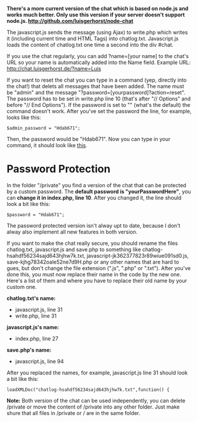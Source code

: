 **There's a more current version of the chat which is based on node.js and works much better. Only use this version if your server doesn't support node.js. http://github.com/luisgerhorst/node-chat**

The javascript.js sends the message (using Ajax) to write.php which writes it (including current time and HTML Tags) into chatlog.txt. Javascript.js loads the content of chatlog.txt one time a second into the div #chat.

If you use the chat regularly, you can add ?name=[your name] to the chat's URL so your name is automatically added into the Name field. Example URL: http://chat.luisgerhorst.de/?name=Luis

If you want to reset the chat you can type in a command (yep, directly into the chat!) that delets all messages that have been added. The name must be "admin" and the message "?password=[yourpassword]?action=reset". The password has to be set in write.php line 10 (that's after "// Options" and before "// End Options"). If the password is set to "" (what's the default) the command doesn't work. After you've set the password the line, for example, looks like this:

    $admin_password = "Hdab671";
    
Then, the password would be "Hdab671". Now you can type in your command, it should look like [this](http://cl.ly/GwnX).

# Password Protection

In the folder "/private" you find a version of the chat that can be protected by a custom password. The **default password is "yourPasswordHere"**, you can **change it in index.php, line 10**. After you changed it, the line should look a bit like this:

    $password = "Hdab671";
    
The password protected version isn't alway upt to date, because I don't alway also implement all new features in both version.

If you want to make the chat really secure, you should rename the files chatlog.txt, javascript.js and save.php to something like chatlog-hsahdf56234sajd643hjhw7k.txt, javascript-jk362377823r89wiue091sd0.js, save-kjhg78342oale52ne7d9H.php or any other names that are hard to gues, but don't change the file extension (".js", ".php" or ".txt"). After you've done this, you must now replace their name in the code by the new one. Here's a list of them and where you have to replace their old name by your custom one.

**chatlog.txt's name:**

- javascript.js, line 31
- write.php, line 31

**javascript.js's name:**

- index.php, line 27

**save.php's name:**

- javascript.js, line 94

After you replaced the names, for example, javascript.js line 31 should look a bit like this:

    loadXMLDoc("chatlog-hsahdf56234sajd643hjhw7k.txt",function() {

**Note:** Both version of the chat can be used independently, you can delete /private or move the content of /private into any other folder. Just make shure that all files in /private or / are in the same folder.
